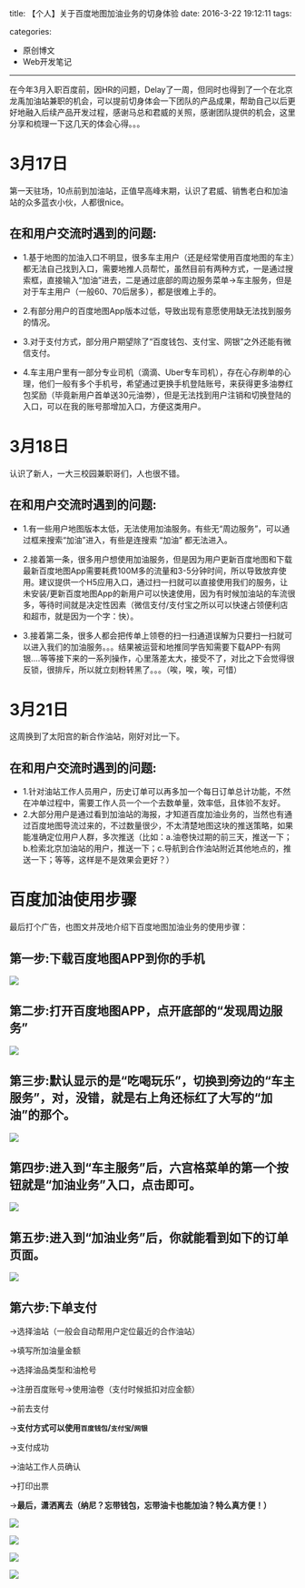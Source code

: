 title: 【个人】关于百度地图加油业务的切身体验
date: 2016-3-22 19:12:11
tags:


categories:

 - 原创博文
 - Web开发笔记

---
在今年3月入职百度前，因HR的问题，Delay了一周，但同时也得到了一个在北京龙禹加油站兼职的机会，可以提前切身体会一下团队的产品成果，帮助自己以后更好地融入后续产品开发过程，感谢马总和君威的关照，感谢团队提供的机会，这里分享和梳理一下这几天的体会心得。。。
<!--more-->


# 3月17日
第一天驻场，10点前到加油站，正值早高峰末期，认识了君威、销售老白和加油站的众多蓝衣小伙，人都很nice。

## 在和用户交流时遇到的问题:
- 1.基于地图的加油入口不明显，很多车主用户（还是经常使用百度地图的车主）都无法自己找到入口，需要地推人员帮忙，虽然目前有两种方式，一是通过搜索框，直接输入“加油”进去，二是通过底部的周边服务菜单->车主服务，但是对于车主用户（一般60、70后居多），都是很难上手的。

- 2.有部分用户的百度地图App版本过低，导致出现有意愿使用缺无法找到服务的情况。

- 3.对于支付方式，部分用户期望除了“百度钱包、支付宝、网银”之外还能有微信支付。

- 4.车主用户里有一部分专业司机（滴滴、Uber专车司机），存在心存刷单的心理，他们一般有多个手机号，希望通过更换手机登陆账号，来获得更多油劵红包奖励（毕竟新用户首单送30元油劵），但是无法找到用户注销和切换登陆的入口，可以在我的账号那增加入口，方便这类用户。


# 3月18日
认识了新人，一大三校园兼职哥们，人也很不错。
## 在和用户交流时遇到的问题:
- 1.有一些用户地图版本太低，无法使用加油服务。有些无“周边服务”，可以通过框来搜索“加油”进入，有些是连搜索 “加油” 都无法进入。
- 2.接着第一条，很多用户想使用加油服务，但是因为用户更新百度地图和下载最新百度地图App需要耗费100M多的流量和3-5分钟时间，所以导致放弃使用。建议提供一个H5应用入口，通过扫一扫就可以直接使用我们的服务，让未安装/更新百度地图App的新用户可以快速使用，因为有时候加油站的车流很多，等待时间就是决定性因素（微信支付/支付宝之所以可以快速占领便利店和超市，就是因为一个字：快）。

- 3.接着第二条，很多人都会把传单上领卷的扫一扫通道误解为只要扫一扫就可以进入我们的加油服务。。。结果被运营和地推同学告知需要下载APP-有网银....等等接下来的一系列操作，心里落差太大，接受不了，对比之下会觉得很反锁，很排斥，所以就立刻粉转黑了。。。（唉，唉，唉，可惜）


# 3月21日

这周换到了太阳宫的新合作油站，刚好对比一下。

## 在和用户交流时遇到的问题:
- 1.针对油站工作人员用户，历史订单可以再多加一个每日订单总计功能，不然在冲单过程中，需要工作人员一个一个去数单量，效率低，且体验不友好。
- 2.大部分用户是通过看到加油站的海报，才知道百度加油业务的，当然也有通过百度地图导流过来的，不过数量很少，不太清楚地图这块的推送策略，如果能准确定位用户人群，多次推送（比如：a.油卷快过期的前三天，推送一下；b.检索北京加油站的用户，推送一下；c.导航到合作油站附近其他地点的，推送一下；等等，这样是不是效果会更好？）


# 百度加油使用步骤


最后打个广告，也图文并茂地介绍下百度地图加油业务的使用步骤：

## 第一步:下载百度地图APP到你的手机

![](http://7xi6qz.com1.z0.glb.clouddn.com/djlblogIMG_2178.PNG)

## 第二步:打开百度地图APP，点开底部的“发现周边服务”

![](http://7xi6qz.com1.z0.glb.clouddn.com/djlblogIMG_2179.PNG)


## 第三步:默认显示的是“吃喝玩乐”，切换到旁边的“车主服务”，对，没错，就是右上角还标红了大写的“加油”的那个。

![](http://7xi6qz.com1.z0.glb.clouddn.com/djlblogIMG_2180.PNG)





## 第四步:进入到“车主服务”后，六宫格菜单的第一个按钮就是“加油业务”入口，点击即可。
![](http://7xi6qz.com1.z0.glb.clouddn.com/djlblogIMG_2181.PNG)

## 第五步:进入到“加油业务”后，你就能看到如下的订单页面。
![](http://7xi6qz.com1.z0.glb.clouddn.com/djlblogIMG_2182.PNG)


## 第六步:下单支付

->选择油站（一般会自动帮用户定位最近的合作油站）

->填写所加油量金额

->选择油品类型和油枪号

->注册百度账号->使用油卷（支付时候抵扣对应金额）

->前去支付

->**支付方式可以使用`百度钱包`/`支付宝`/`网银`**

->支付成功

->油站工作人员确认

->打印出票

->**最后，潇洒离去（纳尼？忘带钱包，忘带油卡也能加油？特么真方便！）**

![](http://7xi6qz.com1.z0.glb.clouddn.com/djlblogIMG_2183.PNG)

![](http://7xi6qz.com1.z0.glb.clouddn.com/djlblogIMG_2184.PNG)

![](http://7xi6qz.com1.z0.glb.clouddn.com/djlblogIMG_2186.PNG)

![](http://7xi6qz.com1.z0.glb.clouddn.com/djlblogIMG_2187.PNG)






